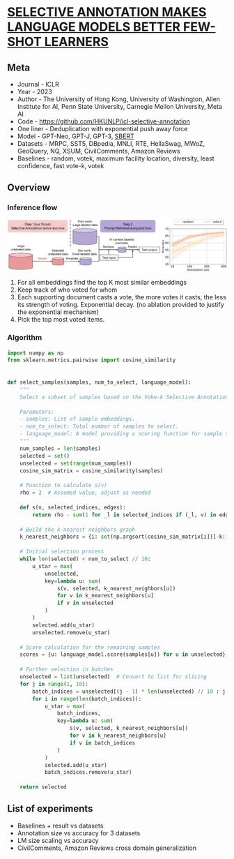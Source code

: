 # [SELECTIVE ANNOTATION MAKES LANGUAGE MODELS BETTER FEW-SHOT LEARNERS](https://openreview.net/pdf?id=qY1hlv7gwg)

## Meta

* Journal - ICLR
* Year - 2023
* Author - The University of Hong Kong, University of Washington, Allen Institute for AI, Penn State University, Carnegie Mellon University, Meta AI
* Code - https://github.com/HKUNLP/icl-selective-annotation
* One liner - Deduplication with exponential push away force
* Model - GPT-Neo, GPT-J, GPT-3, [SBERT](https://aclanthology.org/D19-1410.pdf)
* Datasets - MRPC, SST5, DBpedia, MNLI, RTE, HellaSwag, MWoZ, GeoQuery, NQ, XSUM, CivilComments, Amazon Reviews
* Baselines - random, votek, maximum facility location, diversity, least confidence, fast vote-k, votek

## Overview

### Inference flow

![flow](flow.png)

1. For all embeddings find the top K most similar embeddings
2. Keep track of who voted for whom
3. Each supporting document casts a vote, the more votes it casts, the less its strength of voting. Exponential decay. (no ablation provided to justify the exponential mechanism)
4. Pick the top most voted items.

### Algorithm

```python
import numpy as np
from sklearn.metrics.pairwise import cosine_similarity


def select_samples(samples, num_to_select, language_model):
    """
    Select a subset of samples based on the Voke-k Selective Annotation algorithm.

    Parameters:
    - samples: List of sample embeddings.
    - num_to_select: Total number of samples to select.
    - language_model: A model providing a scoring function for sample selection.
    """
    num_samples = len(samples)
    selected = set()
    unselected = set(range(num_samples))
    cosine_sim_matrix = cosine_similarity(samples)
    
    # Function to calculate s(v)
    rho = 2  # Assumed value, adjust as needed

    def s(v, selected_indices, edges):
        return rho - sum(1 for _l in selected_indices if (_l, v) in edges)

    # Build the k-nearest neighbors graph
    k_nearest_neighbors = {i: set(np.argsort(cosine_sim_matrix[i])[-k:]) for i in range(num_samples)}

    # Initial selection process
    while len(selected) < num_to_select // 10:
        u_star = max(
            unselected, 
            key=lambda u: sum(
                s(v, selected, k_nearest_neighbors[u]) 
                for v in k_nearest_neighbors[u] 
                if v in unselected
            )
        )
        selected.add(u_star)
        unselected.remove(u_star)

    # Score calculation for the remaining samples
    scores = {u: language_model.score(samples[u]) for u in unselected}  # Placeholder for actual LM scoring function

    # Further selection in batches
    unselected = list(unselected)  # Convert to list for slicing
    for j in range(1, 10):
        batch_indices = unselected[(j - 1) * len(unselected) // 10 : j * len(unselected) // 10]
        for i in range(len(batch_indices)):
            u_star = max(
                batch_indices, 
                key=lambda u: sum(
                    s(v, selected, k_nearest_neighbors[u]) 
                    for v in k_nearest_neighbors[u] 
                    if v in batch_indices
                )
            )
            selected.add(u_star)
            batch_indices.remove(u_star)

    return selected
```

## List of experiments

* Baselines + result vs datasets
* Annotation size vs accuracy for 3 datasets
* LM size scaling vs accuracy
* CivilComments, Amazon Reviews cross domain generalization
